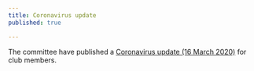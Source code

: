```yaml
---
title: Coronavirus update
published: true

---
```


The committee have published a [Coronavirus update (16 March 2020)](/news/2020-03-16-Coronavirus-update) for club members.
